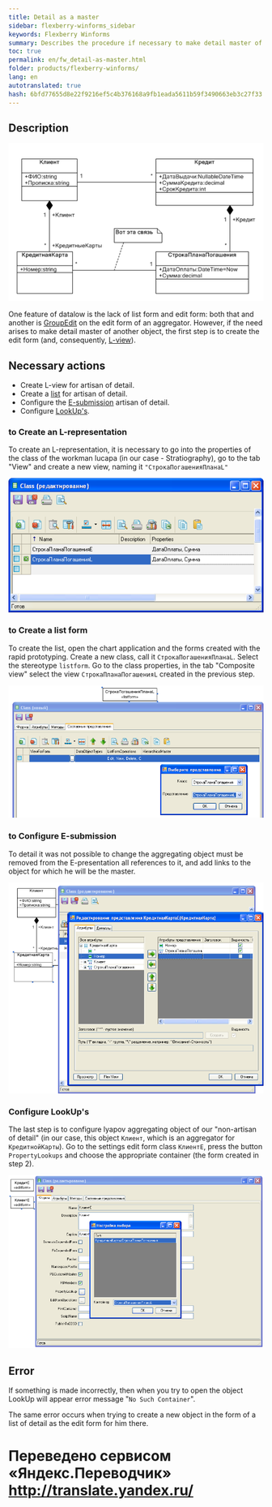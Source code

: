```yaml
--- 
title: Detail as a master 
sidebar: flexberry-winforms_sidebar 
keywords: Flexberry Winforms 
summary: Describes the procedure if necessary to make detail master of another object and be able to select objects from the list detaily forms listed possible problems 
toc: true 
permalink: en/fw_detail-as-master.html 
folder: products/flexberry-winforms/ 
lang: en 
autotranslated: true 
hash: 6bfd77655d8e22f9216ef5c4b376168a9fb1eada5611b59f3490663eb3c27f33 
--- 
```


## Description 
![](/images/pages/products/flexberry-winforms/forms/connect-details-master.png) 

One feature of datalow is the lack of list form and edit form: both that and another is [GroupEdit](fw_group-edit.html) on the edit form of an aggregator. However, if the need arises to make detail master of another object, the first step is to create the edit form (and, consequently, [L-view](fd_l-view.html)). 

## Necessary actions 
* Create L-view for artisan of detail. 
* Create a [list](fd_key-concepts.html) for artisan of detail. 
* Configure the [E-submission](fd_e-view.html) artisan of detail. 
* Configure [LookUp's](fw_lookup.html). 

### to Create an L-representation 
To create an L-representation, it is necessary to go into the properties of the class of the workman lucapa (in our case - Stratiography), go to the tab "View" and create a new view, naming it `"СтрокаПогашенияПланаL"` 

![](/images/pages/products/flexberry-winforms/forms/connect-details-master-l-view.png) 

### to Create a list form 
To create the list, open the chart application and the forms created with the rapid prototyping. Create a new class, call it `СтрокаПогашенияПланаL`. Select the stereotype `listform`. Go to the class properties, in the tab "Composite view" select the view `СтрокаПланаПогашенияL` created in the previous step. 

![](/images/pages/products/flexberry-winforms/forms/connect-details-master-l-form.png) 

### to Configure E-submission 
To detail it was not possible to change the aggregating object must be removed from the E-presentation all references to it, and add links to the object for which he will be the master. 

![](/images/pages/products/flexberry-winforms/forms/connect-details-master-e-view.png) 

### Configure LookUp's 
The last step is to configure lyapov aggregating object of our "non-artisan of detail" (in our case, this object `Клиент`, which is an aggregator for `КредитнойКарты`). Go to the settings edit form class `КлиентE`, press the button `PropertyLookups` and choose the appropriate container (the form created in step 2). 

![](/images/pages/products/flexberry-winforms/forms/connect-details-master-lookups.png) 

## Error 
If something is made incorrectly, then when you try to open the object LookUp will appear error message "`No Such Container`". 


The same error occurs when trying to create a new object in the form of a list of detail as the edit form for him there. 



 # Переведено сервисом «Яндекс.Переводчик» http://translate.yandex.ru/